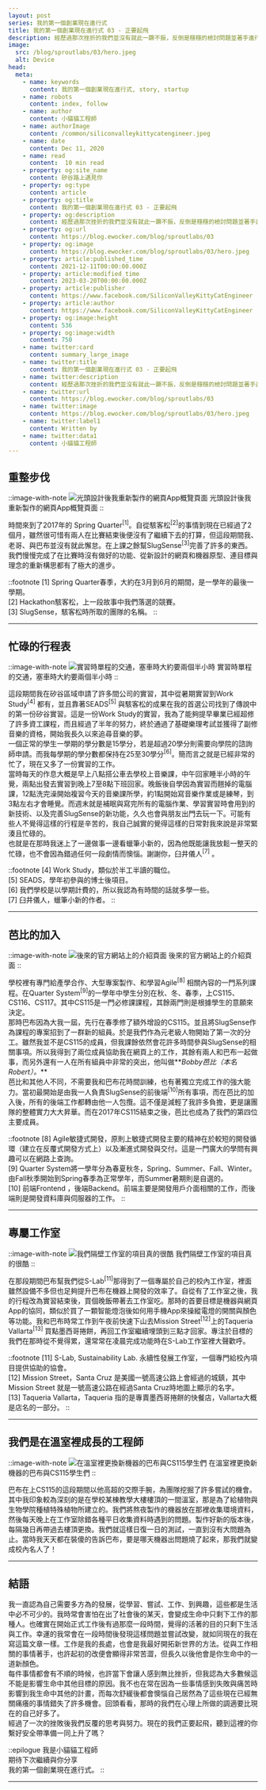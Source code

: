 ```yaml
---
layout: post
series: 我的第一個創業現在進行式
title: 我的第一個創業現在進行式 03 - 正要起飛  
description: 經歷過那次挫折的我們並沒有就此一蹶不振，反倒是穩穩的檢討問題並著手進行下一步的計畫。當時的我雖然對我們的項目很有信心，但從不覺得這會是一個類似於創業的事情，只是不停的埋頭苦幹。我常常在網路上看到一些成功人，他們也不曾想過自己會變得有名氣，只是一心意的熱衷於自己的工作或興趣。回頭看看，當時的我們也許就是這樣吧！
image:
  src: /blog/sproutlabs/03/hero.jpeg
  alt: Device
head:
  meta:
    - name: keywords
      content: 我的第一個創業現在進行式, story, startup
    - name: robots
      content: index, follow
    - name: author
      content: 小貓貓工程師
    - name: authorImage
      content: /common/siliconvalleykittycatengineer.jpeg
    - name: date
      content: Dec 11, 2020
    - name: read
      content:  10 min read
    - property: og:site_name
      content: 矽谷路上遇見你
    - property: og:type
      content: article
    - property: og:title
      content: 我的第一個創業現在進行式 03 - 正要起飛  
    - property: og:description
      content: 經歷過那次挫折的我們並沒有就此一蹶不振，反倒是穩穩的檢討問題並著手進行下一步的計畫。當時的我雖然對我們的項目很有信心，但從不覺得這會是一個類似於創業的事情，只是不停的埋頭苦幹。我常常在網路上看到一些成功人，他們也不曾想過自己會變得有名氣，只是一心意的熱衷於自己的工作或興趣。回頭看看，當時的我們也許就是這樣吧！
    - property: og:url
      content: https://blog.ewocker.com/blog/sproutlabs/03
    - property: og:image
      content: https://blog.ewocker.com/blog/sproutlabs/03/hero.jpeg
    - property: article:published_time
      content: 2021-12-11T00:00:00.000Z
    - property: article:modified_time
      content: 2023-03-20T00:00:00.000Z
    - property: article:publisher
      content: https://www.facebook.com/SiliconValleyKittyCatEngineer
    - property: article:author
      content: https://www.facebook.com/SiliconValleyKittyCatEngineer
    - property: og:image:height
      content: 536
    - property: og:image:width
      content: 750
    - name: twitter:card
      content: summary_large_image
    - name: twitter:title
      content: 我的第一個創業現在進行式 03 - 正要起飛
    - name: twitter:description
      content: 經歷過那次挫折的我們並沒有就此一蹶不振，反倒是穩穩的檢討問題並著手進行下一步的計畫。當時的我雖然對我們的項目很有信心，但從不覺得這會是一個類似於創業的事情，只是不停的埋頭苦幹。我常常在網路上看到一些成功人，他們也不曾想過自己會變得有名氣，只是一心意的熱衷於自己的工作或興趣。回頭看看，當時的我們也許就是這樣吧！
    - name: twitter:url
      content: https://blog.ewocker.com/blog/sproutlabs/03
    - name: twitter:image
      content: https://blog.ewocker.com/blog/sproutlabs/03/hero.jpeg
    - name: twitter:label1
      content: Written by
    - name: twitter:data1
      content: 小貓貓工程師
---
```


## 重整步伐

::image-with-note
![光頭設計後我重新製作的網頁App概覽頁面](/blog/sproutlabs/03/design.png)
光頭設計後我重新製作的網頁App概覽頁面
::

時間來到了2017年的 Spring Quarter<sup>\[1\]</sup>。自從駭客松<sup>\[2\]</sup>的事情到現在已經過了2個月，雖然很可惜有兩人在比賽結束後便沒有了繼續下去的打算，但這段期間我、老哥、與巴布並沒有就此懈怠。在上課之餘幫SlugSense<sup>\[3\]</sup>完善了許多的東西。我們慢慢完成了在比賽時沒有做好的功能、從新設計的網頁和機器原型、連目標與理念的重新構思都有了極大的進步。

::footnote
\[1\] Spring Quarter春季，大約在3月到6月的期間，是一學年的最後一學期。  
\[2\] Hackathon駭客松，上一段故事中我們落選的競賽。  
\[3\] SlugSense，駭客松時所取的團隊的名稱。
::

---

## 忙碌的行程表

::image-with-note
![實習時單程的交通，塞車時大約要兩個半小時](/blog/sproutlabs/03/map.png)
實習時單程的交通，塞車時大約要兩個半小時
::

這段期間我在矽谷區域申請了許多間公司的實習，其中從暑期實習到Work Study<sup>\[4\]</sup> 都有，並且靠著SEADS<sup>\[5\]</sup> 與駭客松的成果在我的首選公司找到了傳說中的第一份矽谷實習。這是一份Work Study的實習，我為了能夠提早畢業已經超修了許多資工課程，而且經過了半年的努力，終於通過了基礎樂理考試並獲得了副修音樂的資格，開始我長久以來追尋音樂的夢。  
一個正常的學生一學期的學分數是15學分，若是超過20學分則需要向學院的諮詢師申請。而我每學期的學分數都保持在25至30學分<sup>\[6\]</sup>。簡而言之就是已經非常的忙了，現在又多了一份實習的工作。  
當時每天的作息大概是早上八點搭公車去學校上音樂課，中午回家睡半小時的午覺，兩點出發去實習到晚上7至8點下班回家。晚飯後自學因為實習而翹掉的電腦課，12點洗完澡開始複習今天的音樂課所學，約1點開始寫音樂作業或是練琴，到3點左右才會睡覺。而週末就是補眠與寫完所有的電腦作業、學習實習時會用到的新技術、以及完善SlugSense的新功能，久久也會與朋友出門去玩一下。可能有些人不覺得這樣的行程是辛苦的，我自己誠實的覺得這樣的日常對我來說是非常緊湊且忙碌的。  
也就是在那時我迷上了一邊做事一邊看蠟筆小新的，因為他既能讓我放鬆一整天的忙碌，也不會因為錯過任何一段劇情而懊惱。謝謝你，臼井儀人<sup>\[7\]</sup> 。

::footnote
\[4\] Work Study，類似於半工半讀的職位。  
\[5\] SEADS，學年初參與的博士後項目。  
\[6\] 我們學校是以學期計費的，所以我認為有時間的話就多學一些。  
\[7\] 臼井儀人，蠟筆小新的作者。
::

---

## 芭比的加入

::image-with-note
![後來的官方網站上的介紹頁面](/blog/sproutlabs/03/about.png)
後來的官方網站上的介紹頁面
::

學校裡有專門給產學合作、大型專案製作、和學習Agile<sup>\[8\]</sup> 相關內容的一門系列課程。在Quarter System<sup>\[9\]</sup>的一學年中學生分別在秋、冬、春季，上CS115、CS116、CS117。其中CS115是一門必修課課程，其餘兩門則是根據學生的意願來決定。  
那時巴布因為大我一屆，先行在春季修了額外增設的CS115。並且將SlugSense作為課程的專案招到了一群新的組員。於是我們作為元老級人物開始了第一次的分工。雖然我並不是CS115的成員，但我課餘依然會花許多時間參與SlugSense的相關事項。所以我得到了兩位成員協助我在網頁上的工作，其餘有兩人和巴布一起做事，而另外還有一人在所有組員中非常的突出，他叫做**_Bobby芭比（本名Robert）。_**  
芭比和其他人不同，不需要我和巴布花時間訓練，也有著獨立完成工作的強大能力。當初最開始是由我一人負責SlugSense的前後端<sup>\[10\]</sup>所有事項，而在芭比的加入後，所有的後端工作都轉由他一人包攬。這不僅是減輕了我許多負擔，更是讓團隊的整體實力大大昇華。而在2017年CS115結束之後，芭比也成為了我們的第四位主要成員。

::footnote
\[8\] Agile敏捷式開發，原則上敏捷式開發主要的精神在於較短的開發循環（建立在反覆式開發方式上）以及漸進式開發與交付。這是一門廣大的學問有興趣可以在網路上查詢。  
\[9\] Quarter System將一學年分為春夏秋冬，Spring、Summer、Fall、Winter。由Fall秋季開始到Spring春季為正常學年，而Summer暑期則是自選的。  
\[10\] 前端Frontend ，後端Backend。前端主要是開發用戶介面相關的工作，而後端則是開發資料庫與伺服器的工作。
::

---

## 專屬工作室

::image-with-note
![我們隔壁工作室的項目真的很酷](/blog/sproutlabs/03/car.jpeg)
我們隔壁工作室的項目真的很酷
::

在那段期間巴布幫我們從S-Lab<sup>\[11\]</sup>那得到了一個專屬於自己的校內工作室，裡面雖然設備不多但也足夠提升巴布在機器上開發的效率了。自從有了工作室之後，我的行程改為實習結束後，買個晚飯帶著去工作室吃。那時的首要目標是機器與網頁App的協同，類似於買了一顆智能燈泡後如何用手機App來操縱電燈的開關與顏色等功能。我和巴布時常工作到午夜前快速下山去Mission Street<sup>\[12\]</sup>上的Taqueria Vallarta<sup>\[13\]</sup> 買點墨西哥捲餅，再回工作室繼續埋頭到三點才回家。專注於目標的我們在那時從不覺得累，還常常在凌晨完成功能時在S-Lab工作室裡大聲歡呼。

::footnote
\[11\] S-Lab, Sustainability Lab. 永續性發展工作室，一個專門給校內項目提供協助的協會。  
\[12\] Mission Street，Santa Cruz 是美國一號高速公路上會經過的城鎮，其中Mission Street 就是一號高速公路在經過Santa Cruz時地圖上顯示的名字。  
\[13\] Taqueria Vallarta，Taqueria 指的是專賣墨西哥捲餅的快餐店，Vallarta大概是店名的一部分。
::

---

## 我們是在溫室裡成長的工程師

::image-with-note
![在溫室裡更換新機器的巴布與CS115學生們](/blog/sproutlabs/03/work.jpeg)
在溫室裡更換新機器的巴布與CS115學生們
::

巴布在上CS115的這段期間以他高超的交際手腕，為團隊挖掘了許多嘗試的機會。其中我印象較為深刻的是在學校某棟教學大樓樓頂的一間溫室，那是為了給植物與生物學院種植特殊植物所建立的。我們將熬夜製作的機器放在那裡收集環境資料，然後每天晚上在工作室除錯各種平日收集資料時遇到的問題。製作好新的版本後，每隔幾日再帶過去樓頂更換。我們就這樣日復一日的測試，一直到沒有大問題為止。當時我天天都在裝傻的告訴巴布，要是哪天機器出問題燒了起來，那我們就變成校內名人了！

---

## 結語

我一直認為自己需要多方為的發展，從學習、嘗試、工作、到興趣，這些都是生活中必不可少的。我時常會害怕在出了社會後的某天，會變成生命中只剩下工作的那種人。也確實在開始正式工作後有過那麼一段時間，覺得的活著的目的只剩下生活與工作。幸運的我常會在一段時間後發現這樣問題並嘗試改變，就如同現在的我在寫這篇文章一樣。工作是我的長處，也會是我最好開拓新世界的方法。從與工作相關的事情著手，也許起初的改便會顯得非常苦澀，但長久以後他會是你生命中的一道新顏色。  
每件事情都會有不順的時候，也許當下會讓人感到無比挫折，但我認為大多數候這不能是影響生命中其他目標的原因。我不也在常在因為一些事情感到失敗與痛苦時影響到我生命中其他的計畫，而每次舒緩後都會懊惱自己居然為了這些現在已經無關痛癢的事情錯失了許多機會。回頭看看，那時的我們在心理上所做的調適要比現在的自己好多了。  
經過了一次的挫敗後我們反覆的思考與努力。現在的我們正要起飛，聽到這裡的你繫好安全帶準備一同上升了嗎？

::epilogue
我是小貓貓工程師<br/>
期待下次繼續與你分享<br/>
我的第一個創業現在進行式。
::

---
